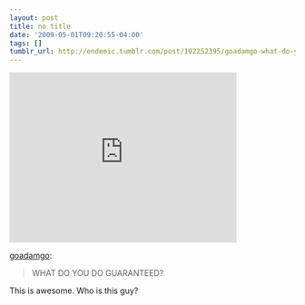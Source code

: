 ```yaml
---
layout: post
title: no title
date: '2009-05-01T09:20:55-04:00'
tags: []
tumblr_url: http://endemic.tumblr.com/post/102252395/goadamgo-what-do-you-do-guaranteed-this-is
---
```

<iframe width="400" height="300" id="youtube_iframe" src="https://www.youtube.com/embed/4YBxeDN4tbk?feature=oembed&amp;enablejsapi=1&amp;origin=http://safe.txmblr.com&amp;wmode=opaque" frameborder="0" allowfullscreen></iframe>  

[goadamgo](http://goadamgo.tumblr.com/post/101872424/what-do-you-do-guaranteed):

> WHAT DO YOU DO GUARANTEED?

This is awesome. Who is this guy?

